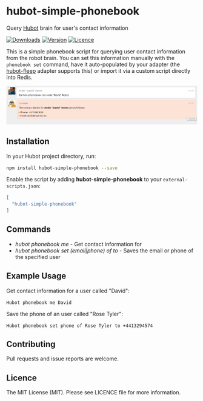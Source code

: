 # hubot-simple-phonebook

Query [Hubot](https://github.com/github/hubot) brain for user's contact information

[![Downloads](https://img.shields.io/npm/dm/hubot-simple-phonebook.svg)](https://www.npmjs.com/package/hubot-simple-phonebook)
[![Version](https://img.shields.io/npm/v/hubot-simple-phonebook.svg)](https://github.com/anroots/hubot-simple-phonebook/releases)
[![Licence](https://img.shields.io/npm/l/express.svg)](https://github.com/anroots/hubot-simple-phonebook/blob/master/LICENSE)

This is a simple phonebook script for querying user contact information from the robot brain. You can set this information
manually with the `phonebook set` command, have it auto-populated by your adapter (the [hubot-fleep](https://github.com/anroots/hubot-fleep)
adapter supports this) or import it via a custom script directly into Redis.

![Example interaction](doc/img/screenshot.png)

## Installation

In your Hubot project directory, run:

```bash
npm install hubot-simple-phonebook --save
```

Enable the script by adding **hubot-simple-phonebook** to your `external-scripts.json`:

```json
[
  "hubot-simple-phonebook"
]
```
## Commands

* _hubot phonebook me <name>_ - Get contact information for <name>
* _hubot phonebook set (email|phone) of <name> to <value>_ - Saves the email or phone of the specified user

## Example Usage

Get contact information for a user called "David":

```
Hubot phonebook me David
```

Save the phone of an user called "Rose Tyler":

```
Hubot phonebook set phone of Rose Tyler to +4413294574
```

## Contributing

Pull requests and issue reports are welcome.

## Licence

The MIT License (MIT). Please see LICENCE file for more information.